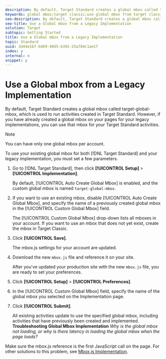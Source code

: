 ```yaml
---
description: By default, Target Standard creates a global mbox called target-global-mbox, which is used to run activities created in Target Standard. However, if you have already created a global mbox on your pages for your legacy implementations, you can use that mbox for your Target Standard activities.
keywords: global mbox;target classic;use global mbox from target classic
seo-description: By default, Target Standard creates a global mbox called target-global-mbox, which is used to run activities created in Target Standard. However, if you have already created a global mbox on your pages for your legacy implementations, you can use that mbox for your Target Standard activities.
seo-title: Use a Global mbox from a Legacy Implementation
solution: Target
subtopic: Getting Started
title: Use a Global mbox from a Legacy Implementation
topic: Standard
uuid: 3d44e1b7-b469-40d5-b392-25a784c1ae1f
index: y
internal: n
snippet: y
---
```


# Use a Global mbox from a Legacy Implementation

By default, Target Standard creates a global mbox called target-global-mbox, which is used to run activities created in Target Standard. However, if you have already created a global mbox on your pages for your legacy implementations, you can use that mbox for your Target Standard activities.

>[!NOTE]
>
>You can have only one global mbox per account.

To use your existing global mbox for both [!DNL Target Standard] and your legacy implementation, you must set a few parameters. 

1. Go to [!DNL Target Standard], then click **[!UICONTROL Setup]** > **[!UICONTROL Implementation]**.

   By default, [!UICONTROL Auto Create Global Mbox] is enabled, and the custom global mbox is named `target-global-mbox`. 
1. If you want to use an existing mbox, disable [!UICONTROL Auto Create Global Mbox], and specify the name of a previously created global mbox in the [!UICONTROL Custom Global Mbox] field.

   The [!UICONTROL Custom Global Mbox] drop-down lists all mboxes in your account. If you want to use an mbox that does not yet exist, create the mbox in Target Classic. 
1. Click **[!UICONTROL Save]**.

   The mbox.js settings for your account are updated. 
1. Download the new `mbox.js` file and reference it on your site.

   After you've updated your production site with the new `mbox.js` file, you are ready to set your preferences. 
1. Click **[!UICONTROL Setup]** > **[!UICONTROL Preferences]**.
1. In the [!UICONTROL Custom Global Mbox] field, specify the name of the global mbox you selected on the Implementation page.
1. Click **[!UICONTROL Submit]**.

   All existing activities update to use the specified global mbox, including activities that have previously been created and implemented. 
**Troubleshooting Global Mbox Implementation** *Why is the global mbox not loading, or why is there latency in loading the global mbox when the page loads?*

Make sure the mbox.js reference is the first JavaScript call on the page. For other solutions to this problem, see [Mbox.js Implementation](../../../../c-implementing-target/c-implementing-target-for-client-side-web/t-mbox-download/t-mbox-download.md#task_4EAE26BB84FD4E1D858F411AEDF4B420). 
